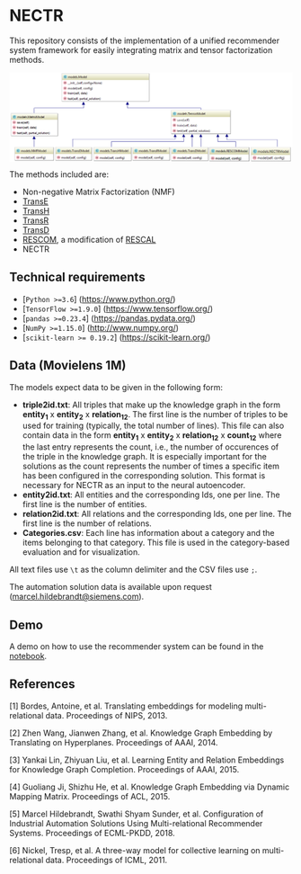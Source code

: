 # NECTR

This repository consists of the implementation of a unified recommender system framework for easily integrating matrix and tensor factorization methods.

<img align="center" src="models_class_diagram.png">

The methods included are:
- Non-negative Matrix Factorization (NMF)
- [TransE](#transe)
- [TransH](#transh)
- [TransR](#transr)
- [TransD](#transd)
- [RESCOM](#rescom), a modification of [RESCAL](#rescal)
- NECTR

## Technical requirements

* [`Python >=3.6`] (https://www.python.org/)
* [`TensorFlow >=1.9.0`] (https://www.tensorflow.org/)
* [`pandas >=0.23.4`] (https://pandas.pydata.org/)
* [`NumPy >=1.15.0`] (http://www.numpy.org/)
* [`scikit-learn >= 0.19.2`] (https://scikit-learn.org/)

## Data (Movielens 1M)

The models expect data to be given in the following form:

* **triple2id.txt**: All triples that make up the knowledge graph in the form **entity<sub>1</sub>** x **entity<sub>2</sub>** x **relation<sub>12</sub>**. The first line is the number of triples to be used for training (typically, the total number of lines). 
This file can also contain data in the form **entity<sub>1</sub>** x **entity<sub>2</sub>** x **relation<sub>12</sub>** x **count<sub>12</sub>** where the last entry represents the count, i.e., the number of occurences of the triple in the knowledge graph.
It is especially important for the solutions as the count represents the number of times a specific item has been configured in the corresponding solution. This format is necessary for NECTR as an input to the neural autoencoder.
* **entity2id.txt**: All entities and the corresponding Ids, one per line. The first line is the number of entities.
* **relation2id.txt**: All relations and the corresponding Ids, one per line. The first line is the number of relations.
* **Categories.csv**: Each line has information about a category and the items belonging to that category. This file is used in the category-based evaluation and for visualization.

All text files use `\t` as the column delimiter and the CSV files use `;`.

The automation solution data is available upon request (marcel.hildebrandt@siemens.com).

## Demo

A demo on how to use the recommender system can be found in the [notebook](RecommenderSystem_Demo.ipynb).

## References

<a name="transe">[1] Bordes, Antoine, et al. Translating embeddings for modeling multi-relational data. Proceedings of NIPS, 2013.</a>

<a name="transh">[2]	Zhen Wang, Jianwen Zhang, et al. Knowledge Graph Embedding by Translating on Hyperplanes. Proceedings of AAAI, 2014.</a>

<a name="transr">[3] Yankai Lin, Zhiyuan Liu, et al. Learning Entity and Relation Embeddings for Knowledge Graph Completion. Proceedings of AAAI, 2015.</a>

<a name="transd">[4] Guoliang Ji, Shizhu He, et al. Knowledge Graph Embedding via Dynamic Mapping Matrix. Proceedings of ACL, 2015.</a>

<a name="rescom">[5] Marcel Hildebrandt, Swathi Shyam Sunder, et al. Configuration of Industrial Automation Solutions Using Multi-relational Recommender Systems. Proceedings of ECML-PKDD, 2018.</a>

<a name="rescal">[6] Nickel, Tresp, et al. A three-way model for collective learning on multi-relational data. Proceedings of ICML, 2011.</a>
